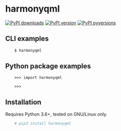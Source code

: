 # harmonyqml

[![PyPI downloads](http://pepy.tech/badge/harmonyqml)](
    http://pepy.tech/project/harmonyqml)
[![PyPI version](https://img.shields.io/pypi/v/harmonyqml.svg)](
    https://pypi.org/projects/harmonyqml)
[![PyPI pyversions](https://img.shields.io/pypi/pyversions/harmonyqml.svg)](
    https://pypi.python.org/pypi/harmonyqml)


<SHORTDESC>

## CLI examples

```sh
    $ harmonyqml
```

## Python package examples

```python3
    >>> import harmonyqml

    >>> 
```

## Installation

Requires Python 3.6+, tested on GNU/Linux only.

```sh
    # pip3 install harmonyqml
```
